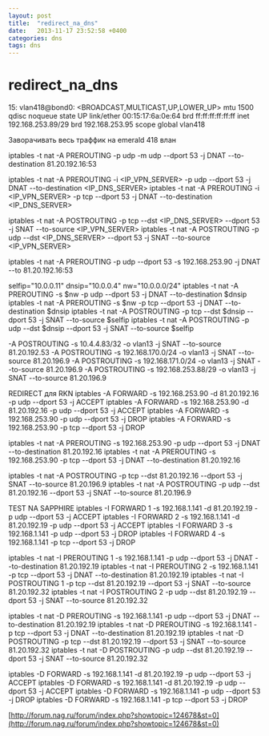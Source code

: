 ```yaml
---
layout: post
title:  "redirect_na_dns"
date:   2013-11-17 23:52:58 +0400
categories: dns
tags: dns
---
```


# redirect_na_dns
15: vlan418@bond0: <BROADCAST,MULTICAST,UP,LOWER_UP> mtu 1500 qdisc noqueue state UP 
    link/ether 00:15:17:6a:0e:64 brd ff:ff:ff:ff:ff:ff
    inet 192.168.253.89/29 brd 192.168.253.95 scope global vlan418


Заворачивать весь траффик на emerald
418 влан


iptables -t nat -A PREROUTING -p udp -m udp --dport 53 -j DNAT --to-destination 81.20.192.16:53




iptables -t nat -A PREROUTING -i <IP_VPN_SERVER> -p udp --dport 53 -j DNAT --to-destination <IP_DNS_SERVER>
iptables -t nat -A PREROUTING -i <IP_VPN_SERVER> -p tcp --dport 53 -j DNAT --to-destination <IP_DNS_SERVER>

iptables -t nat -A POSTROUTING -p tcp --dst <IP_DNS_SERVER> --dport 53 -j SNAT --to-source <IP_VPN_SERVER>
iptables -t nat -A POSTROUTING -p udp --dst <IP_DNS_SERVER> --dport 53 -j SNAT --to-source <IP_VPN_SERVER>


iptables -t nat -A PREROUTING -p udp --dport 53 -s 192.168.253.90 -j DNAT --to 81.20.192.16:53


selfip="10.0.0.11"
dnsip="10.0.0.4"
nw="10.0.0.0/24"
iptables -t nat -A PREROUTING -s $nw -p udp --dport 53 -j DNAT --to-destination $dnsip
iptables -t nat -A PREROUTING -s $nw -p tcp --dport 53 -j DNAT --to-destination $dnsip
iptables -t nat -A POSTROUTING -p tcp --dst $dnsip --dport 53 -j SNAT --to-source $selfip
iptables -t nat -A POSTROUTING -p udp --dst $dnsip --dport 53 -j SNAT --to-source $selfip




-A POSTROUTING -s 10.4.4.83/32 -o vlan13 -j SNAT --to-source 81.20.192.53
-A POSTROUTING -s 192.168.170.0/24 -o vlan13 -j SNAT --to-source 81.20.196.9
-A POSTROUTING -s 192.168.171.0/24 -o vlan13 -j SNAT --to-source 81.20.196.9
-A POSTROUTING -s 192.168.253.88/29 -o vlan13 -j SNAT --to-source 81.20.196.9



REDIRECT для RKN
iptables -A FORWARD -s 192.168.253.90 -d 81.20.192.16 -p udp --dport 53  -j ACCEPT
iptables -A FORWARD -s 192.168.253.90 -d 81.20.192.16 -p udp --dport 53  -j ACCEPT
iptables -A FORWARD -s 192.168.253.90 -p udp --dport 53 -j DROP
iptables -A FORWARD -s 192.168.253.90 -p tcp --dport 53 -j DROP


iptables -t nat -A PREROUTING -s 192.168.253.90 -p udp --dport 53 -j DNAT --to-destination 81.20.192.16
iptables -t nat -A PREROUTING -s 192.168.253.90 -p tcp --dport 53 -j DNAT --to-destination 81.20.192.16

iptables -t nat -A POSTROUTING -p tcp --dst 81.20.192.16 --dport 53 -j SNAT --to-source 81.20.196.9
iptables -t nat -A POSTROUTING -p udp --dst 81.20.192.16 --dport 53 -j SNAT --to-source 81.20.196.9








TEST NA SAPPHIRE
iptables -I FORWARD 1 -s 192.168.1.141 -d 81.20.192.19 -p udp --dport 53  -j ACCEPT
iptables -I FORWARD 2 -s 192.168.1.141 -d 81.20.192.19 -p udp --dport 53  -j ACCEPT
iptables -I FORWARD 3 -s 192.168.1.141 -p udp --dport 53 -j DROP
iptables -I FORWARD 4 -s 192.168.1.141 -p tcp --dport 53 -j DROP

iptables -t nat -I PREROUTING 1 -s 192.168.1.141 -p udp --dport 53 -j DNAT --to-destination 81.20.192.19
iptables -t nat -I PREROUTING 2 -s 192.168.1.141 -p tcp --dport 53 -j DNAT --to-destination 81.20.192.19
iptables -t nat -I POSTROUTING 1 -p tcp --dst 81.20.192.19 --dport 53 -j SNAT --to-source 81.20.192.32
iptables -t nat -I POSTROUTING 2 -p udp --dst 81.20.192.19 --dport 53 -j SNAT --to-source 81.20.192.32



iptables -t nat -D PREROUTING -s 192.168.1.141 -p udp --dport 53 -j DNAT --to-destination 81.20.192.19
iptables -t nat -D PREROUTING -s 192.168.1.141 -p tcp --dport 53 -j DNAT --to-destination 81.20.192.19
iptables -t nat -D POSTROUTING -p tcp --dst 81.20.192.19 --dport 53 -j SNAT --to-source 81.20.192.32
iptables -t nat -D POSTROUTING -p udp --dst 81.20.192.19 --dport 53 -j SNAT --to-source 81.20.192.32

iptables -D FORWARD -s 192.168.1.141 -d 81.20.192.19 -p udp --dport 53  -j ACCEPT
iptables -D FORWARD -s 192.168.1.141 -d 81.20.192.19 -p udp --dport 53  -j ACCEPT
iptables -D FORWARD -s 192.168.1.141 -p udp --dport 53 -j DROP
iptables -D FORWARD -s 192.168.1.141 -p tcp --dport 53 -j DROP

[http://forum.nag.ru/forum/index.php?showtopic=124678&st=0](http://forum.nag.ru/forum/index.php?showtopic=124678&st=0)

